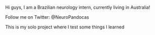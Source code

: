 Hi guys, I am a Brazilian neurology intern, currently living in Australia!

Follow me on Twitter: @NeuroPandocas

This is my solo project where I test some things I learned 
